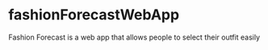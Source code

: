 # fashionForecastWebApp
Fashion Forecast is a web app that allows people to select their outfit easily
